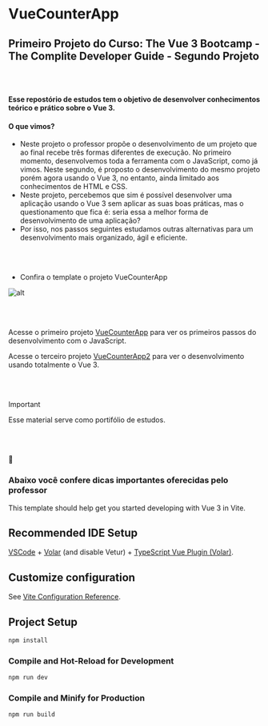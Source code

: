 #  VueCounterApp

## Primeiro Projeto do Curso: The Vue 3 Bootcamp - The Complite Developer Guide - Segundo Projeto
<br>
<br>

**Esse repostório de estudos tem o objetivo de desenvolver conhecimentos teórico e prático sobre o Vue 3.**

#### O que vimos?
 - Neste projeto o professor propõe o desenvolvimento de um projeto que ao final recebe três formas diferentes de execução. No primeiro momento, desenvolvemos toda a ferramenta com o JavaScript, como já vimos. Neste segundo, é proposto o desenvolvimento do mesmo projeto porém agora usando o Vue 3, no entanto, ainda limitado aos conhecimentos de HTML e CSS.
 - Neste projeto, percebemos que sim é possível desenvolver uma aplicação usando o Vue 3 sem aplicar as suas boas práticas, mas o questionamento que fica é: seria essa a melhor forma de desenvolvimento de uma aplicação?
 - Por isso, nos passos seguintes estudamos outras alternativas para um desenvolvimento mais organizado, ágil e eficiente.
 <br>
 <br>

 - Confira o template o projeto VueCounterApp

 ![alt](https://drive.google.com/uc?id=1eDEUNjMTJMXJbXRWuJPzQ597vnrHKIVz) 

<br>
<br>

 Acesse o primeiro projeto [VueCounterApp](https://github.com/AmandaMatar/JSCounterApp) para ver os primeiros passos do desenvolvimento com  o JavaScript.

 Acesse o terceiro projeto [VueCounterApp2](https://github.com/AmandaMatar/VueCounterApp2) para ver o desenvolvimento usando totalmente o Vue 3.

 <br>
 <br>

> [!IMPORTANT]
> Esse material serve como portifólio de estudos.

<br>
<br>

:slightly_smiling_face:

### Abaixo você confere dicas importantes oferecidas pelo professor

This template should help get you started developing with Vue 3 in Vite.

## Recommended IDE Setup

[VSCode](https://code.visualstudio.com/) + [Volar](https://marketplace.visualstudio.com/items?itemName=Vue.volar) (and disable Vetur) + [TypeScript Vue Plugin (Volar)](https://marketplace.visualstudio.com/items?itemName=Vue.vscode-typescript-vue-plugin).

## Customize configuration

See [Vite Configuration Reference](https://vitejs.dev/config/).

## Project Setup

```sh
npm install
```

### Compile and Hot-Reload for Development

```sh
npm run dev
```

### Compile and Minify for Production

```sh
npm run build
```
